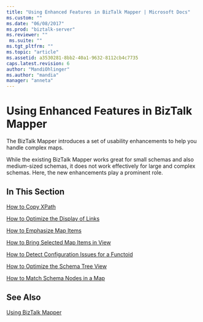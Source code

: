 ```yaml
---
title: "Using Enhanced Features in BizTalk Mapper | Microsoft Docs"
ms.custom: ""
ms.date: "06/08/2017"
ms.prod: "biztalk-server"
ms.reviewer: ""
 ms.suite: ""
ms.tgt_pltfrm: ""
ms.topic: "article"
ms.assetid: a3530281-8bb2-40a1-9632-8112cb4c7735
caps.latest.revision: 6
author: "MandiOhlinger"
ms.author: "mandia"
manager: "anneta"
---
```

# Using Enhanced Features in BizTalk Mapper
The BizTalk Mapper introduces a set of usability enhancements to help you handle complex maps.  
  
 While the existing BizTalk Mapper works great for small schemas and also medium-sized schemas, it does not work effectively for large and complex schemas. Here, the new enhancements play a prominent role.  
  
## In This Section  
 [How to Copy XPath](../core/how-to-copy-xpath.md)  
  
 [How to Optimize the Display of Links](../core/how-to-optimize-the-display-of-links.md)  
  
 [How to Emphasize Map Items](../core/how-to-emphasize-map-items.md)  
  
 [How to Bring Selected Map Items in View](../core/how-to-bring-selected-map-items-in-view.md)  
  
 [How to Detect Configuration Issues for a Functoid](../core/how-to-detect-configuration-issues-for-a-functoid.md)  
  
 [How to Optimize the Schema Tree View](../core/how-to-optimize-the-schema-tree-view.md)  
  
 [How to Match Schema Nodes in a Map](../core/how-to-match-schema-nodes-in-a-map.md)  
  
## See Also  
 [Using BizTalk Mapper](../core/using-biztalk-mapper.md)